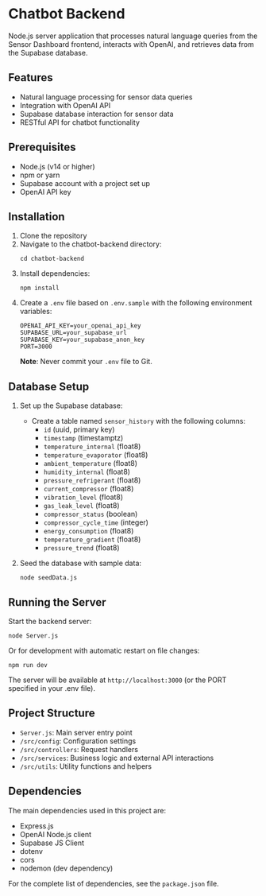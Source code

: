 # Chatbot Backend

Node.js server application that processes natural language queries from the Sensor Dashboard frontend, interacts with OpenAI, and retrieves data from the Supabase database.

## Features

- Natural language processing for sensor data queries
- Integration with OpenAI API
- Supabase database interaction for sensor data
- RESTful API for chatbot functionality

## Prerequisites

- Node.js (v14 or higher)
- npm or yarn
- Supabase account with a project set up
- OpenAI API key

## Installation

1. Clone the repository
2. Navigate to the chatbot-backend directory:
   ```
   cd chatbot-backend
   ```
3. Install dependencies:
   ```
   npm install
   ```
4. Create a `.env` file based on `.env.sample` with the following environment variables:
   ```
   OPENAI_API_KEY=your_openai_api_key
   SUPABASE_URL=your_supabase_url
   SUPABASE_KEY=your_supabase_anon_key
   PORT=3000
   ```
   **Note**: Never commit your `.env` file to Git.

## Database Setup

1. Set up the Supabase database:

   - Create a table named `sensor_history` with the following columns:
     - `id` (uuid, primary key)
     - `timestamp` (timestamptz)
     - `temperature_internal` (float8)
     - `temperature_evaporator` (float8)
     - `ambient_temperature` (float8)
     - `humidity_internal` (float8)
     - `pressure_refrigerant` (float8)
     - `current_compressor` (float8)
     - `vibration_level` (float8)
     - `gas_leak_level` (float8)
     - `compressor_status` (boolean)
     - `compressor_cycle_time` (integer)
     - `energy_consumption` (float8)
     - `temperature_gradient` (float8)
     - `pressure_trend` (float8)

2. Seed the database with sample data:
   ```
   node seedData.js
   ```

## Running the Server

Start the backend server:

```
node Server.js
```

Or for development with automatic restart on file changes:

```
npm run dev
```

The server will be available at `http://localhost:3000` (or the PORT specified in your .env file).

## Project Structure

- `Server.js`: Main server entry point
- `/src/config`: Configuration settings
- `/src/controllers`: Request handlers
- `/src/services`: Business logic and external API interactions
- `/src/utils`: Utility functions and helpers

## Dependencies

The main dependencies used in this project are:

- Express.js
- OpenAI Node.js client
- Supabase JS Client
- dotenv
- cors
- nodemon (dev dependency)

For the complete list of dependencies, see the `package.json` file.
